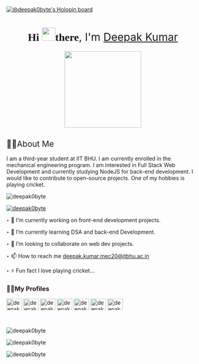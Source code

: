 [![@deepak0byte's Holopin board](https://holopin.io/api/user/board?user=deepak0byte)](https://holopin.io/@deepak0byte)

<h1 align="center" style="font-family:'Scheherazade New', serif;">Hi <img
                src="https://user-images.githubusercontent.com/1303154/88677602-1635ba80-d120-11ea-84d8-d263ba5fc3c0.gif"
                alt="" height="35px">there<span style="font-family: 'Inter', sans-serif;font-weight:normal;">, I'm
                <a href="https://you-know-deepak.netlify.app/" target="_blank">Deepak Kumar</a></span></h1>
                
<p align="center" style="margin: 20px;"><img src="https://c.tenor.com/FABadXdQ65MAAAAC/hi-hello.gif" alt="" height="200px"></p>
<!-- <p><img src="https://www.therelicans.com/images/L4t3ZiNZK7oKHXzn2bNAdEC8OOmntV-cSNw21ykWVVs/w:880/mb:500000/aHR0cHM6Ly9kZXYt/dG8tdXBsb2Fkcy5z/My5hbWF6b25hd3Mu/Y29tL3VwbG9hZHMv/YXJ0aWNsZXMvaWN4/aXBmZW9hdXFmZWhn/c3F3cnouZ2lm" alt=""height="100px"></p> -->
<h2 style="font-family: 'Inter', sans-serif;font-weight:inherit;">🙋‍♂️About Me</h2>
<p>I am a third-year student at IIT BHU. I am currently enrolled in the mechanical engineering program. I am
        interested in Full Stack Web Development and currently studying NodeJS for back-end development. I would like to
        contribute to open-source projects. One of my hobbies is playing cricket.</p>
<p align="left"> <img
                src="https://komarev.com/ghpvc/?username=deepak0byte&label=Profile%20views&color=4DD20E&style=flat"
                alt="deepak0byte" /> </p>

<p align="left"> <a href="https://github.com/ryo-ma/github-profile-trophy"><img
                        src="https://github-profile-trophy.vercel.app/?username=deepak0byte&theme=dracula" alt="deepak0byte" /></a>
</p>

‣ 🔭 I’m currently working on front-end development projects.

‣ 🌱 I’m currently learning DSA and back-end Development.

‣ 👯 I’m looking to collaborate on web dev projects.

‣ 📫 How to reach me deepak.kumar.mec20@itbhu.ac.in

‣ ⚡ Fun fact I love playing cricket...

<h3 align="left" style="font-family: 'Inter', sans-serif;">👨‍💻My Profiles</h3>
<p align="left">
        <a href="https://linkedin.com/in/imdeepak23/" target="blank"><img align="center"
                        src="https://raw.githubusercontent.com/rahuldkjain/github-profile-readme-generator/master/src/images/icons/Social/linked-in-alt.svg"
                        alt="deepak-kumar-849bbb209/" height="30" width="40" /></a>
         <a href="https://www.leetcode.com/itz_deepak09" target="blank"><img align="center"
                        src="https://raw.githubusercontent.com/rahuldkjain/github-profile-readme-generator/master/src/images/icons/Social/leet-code.svg"
                        alt="deepak_byte" height="30" width="40" /></a>
        <a href="https://www.codechef.com/users/crypto_byte" target="blank"><img align="center"
                        src="https://cdn.jsdelivr.net/npm/simple-icons@3.1.0/icons/codechef.svg" alt="deepak035"
                        height="30" width="40" /></a>
        <a href="https://www.hackerrank.com/deepak0byte" target="blank"><img align="center"
                        src="https://raw.githubusercontent.com/rahuldkjain/github-profile-readme-generator/master/src/images/icons/Social/hackerrank.svg"
                        alt="deepak0byte" height="30" width="40" /></a>
        <a href="https://codeforces.com/profile/itz_deepak23" target="blank"><img align="center"
                        src="https://cdn.jsdelivr.net/npm/simple-icons@3.0.1/icons/codeforces.svg" alt="deepak0byte"
                        height="30" width="40" /></a>
        <a href="https://auth.geeksforgeeks.org/user/deepak0byte" target="blank"><img align="center"
                        src="https://raw.githubusercontent.com/rahuldkjain/github-profile-readme-generator/master/src/images/icons/Social/geeks-for-geeks.svg"
                        alt="deepak0byte" height="30" width="40" /></a>
<a href="https://dev.to/deepak0byte" target="blank"><img align="center" src="https://raw.githubusercontent.com/rahuldkjain/github-profile-readme-generator/master/src/images/icons/Social/devto.svg" alt="deepak0byte" height="30" width="40" /></a>

</p>
<br>
<p align="left"><img
                src="https://github-readme-stats.vercel.app/api/top-langs?username=deepak0byte&show_icons=true&locale=en&layout=compact&theme=dracula&showicons=true"
                alt="deepak0byte"/></p>
<p align="left"><img align="center"
                src="https://github-readme-stats.vercel.app/api/?username=deepak0byte&count_private=true&theme=dracula&showicons=true"
                alt="deepak0byte" /></p>
<p align="left"><img align="center"
                src="https://github-readme-streak-stats.herokuapp.com/?user=deepak0byte&theme=dracula&showicons=true" alt="deepak0byte" />
</p>

